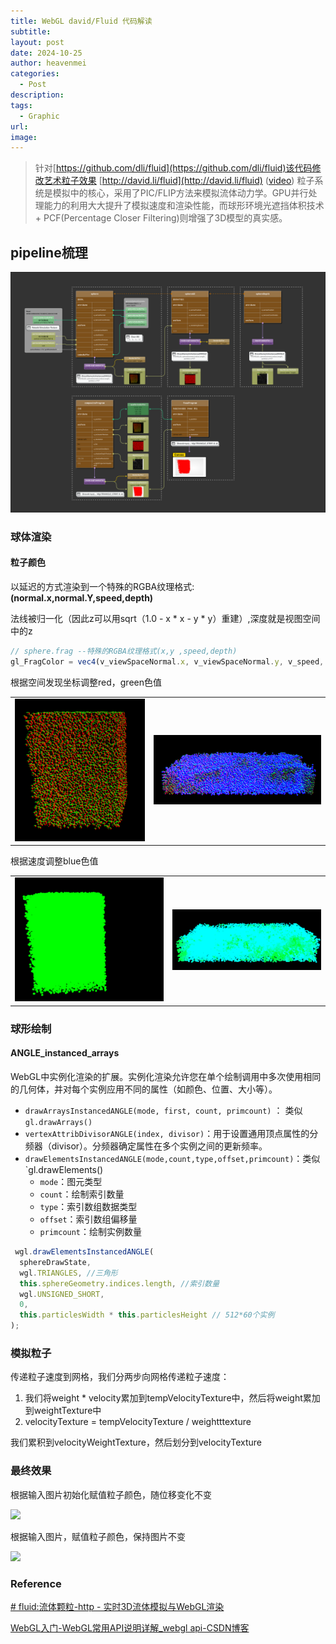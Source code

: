 ```yaml
---
title: WebGL david/Fluid 代码解读
subtitle: 
layout: post
date: 2024-10-25
author: heavenmei
categories:
  - Post
description: 
tags:
  - Graphic
url: 
image:
---
```

> 针对[https://github.com/dli/fluid](https://github.com/dli/fluid)该代码修改艺术粒子效果
> [http://david.li/fluid](http://david.li/fluid) ([video](http://www.youtube.com/watch?v=DhNt_A3k4B4))
> 粒子系统是模拟中的核心，采用了PIC/FLIP方法来模拟流体动力学。GPU并行处理能力的利用大大提升了模拟速度和渲染性能，而球形环境光遮挡体积技术+ PCF(Percentage Closer Filtering)则增强了3D模型的真实感。
> 


## pipeline梳理
![](assets/2024-10-25-WebGL-david-Fluid-20241110081353.png)


### 球体渲染

#### 粒子颜色

以延迟的方式渲染到一个特殊的RGBA纹理格式: **(normal.x,normal.Y,speed,depth)**

法线被归一化（因此z可以用sqrt（1.0 - x * x - y * y）重建）,深度就是视图空间中的z

```js
// sphere.frag --特殊的RGBA纹理格式(x,y ,speed,depth)
gl_FragColor = vec4(v_viewSpaceNormal.x, v_viewSpaceNormal.y, v_speed, v_viewSpacePosition.z);
```

根据空间发现坐标调整red，green色值  

|  |  |
| :--: | :--: |
| ![200](assets/2024-10-25-WebGL-david-Fluid-20241110010939.png) | ![400](assets/2024-10-25-WebGL-david-Fluid-20241110011029.png) |



根据速度调整blue色值

|  |  |
| :----: | :----: |
| ![\|300](assets/2024-10-25-WebGL-david-Fluid-20241110011051.png) | ![\|400](assets/2024-10-25-WebGL-david-Fluid-20241110011111.png) |



### 球形绘制
#### ANGLE_instanced_arrays
WebGL中实例化渲染的扩展。实例化渲染允许您在单个绘制调用中多次使用相同的几何体，并对每个实例应用不同的属性（如颜色、位置、大小等）。
- `drawArraysInstancedANGLE(mode, first, count, primcount)` ： 类似`gl.drawArrays()`
- `vertexAttribDivisorANGLE(index, divisor)`：用于设置通用顶点属性的分频器（divisor）。分频器确定属性在多个实例之间的更新频率。
- `drawElementsInstancedANGLE(mode,count,type,offset,primcount)`：类似`gl.drawElements()
	- `mode`：图元类型
	- `count`：绘制索引数量
	- `type`：索引数组数据类型
	- `offset`：索引数组偏移量
	- `primcount`：绘制实例数量


```js
 wgl.drawElementsInstancedANGLE(
  sphereDrawState,
  wgl.TRIANGLES, //三角形
  this.sphereGeometry.indices.length, //索引数量
  wgl.UNSIGNED_SHORT,
  0,
  this.particlesWidth * this.particlesHeight // 512*60个实例
);

```


### 模拟粒子

传递粒子速度到网格，我们分两步向网格传递粒子速度：

1. 我们将weight * velocity累加到tempVelocityTexture中，然后将weight累加到weightTexture中
2. velocityTexture = tempVelocityTexture / weightttexture

我们累积到velocityWeightTexture，然后划分到velocityTexture











### 最终效果
根据输入图片初始化赋值粒子颜色，随位移变化不变

![](assets/2024-10-25-WebGL-david-Fluid-20241117012616.gif)

根据输入图片，赋值粒子颜色，保持图片不变

![](assets/2024-10-25-WebGL-david-Fluid-20241118105708.gif)

### Reference
[# fluid:流体颗粒-http - 实时3D流体模拟与WebGL渲染](https://blog.csdn.net/weixin_42594427/article/details/142328230)

[WebGL入门-WebGL常用API说明详解_webgl api-CSDN博客](https://blog.csdn.net/qw8704149/article/details/115152067)